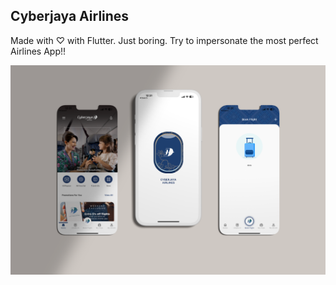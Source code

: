## Cyberjaya Airlines

Made with ♡ with Flutter. Just boring. Try to impersonate the most perfect Airlines App!!

![Screenshot](cyberjaya-airlines.png)